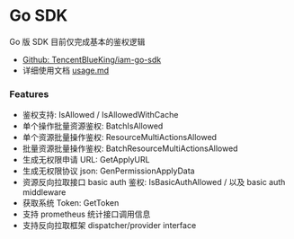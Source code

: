 # Go SDK

Go 版 SDK 目前仅完成基本的鉴权逻辑

- [Github: TencentBlueKing/iam-go-sdk](https://github.com/TencentBlueKing/iam-go-sdk)
- 详细使用文档 [usage.md](https://github.com/TencentBlueKing/iam-go-sdk/blob/master/docs/usage.md)


### Features

- 鉴权支持: IsAllowed / IsAllowedWithCache
- 单个操作批量资源鉴权: BatchIsAllowed
- 单个资源批量操作鉴权: ResourceMultiActionsAllowed
- 批量资源批量操作鉴权: BatchResourceMultiActionsAllowed
- 生成无权限申请 URL: GetApplyURL
- 生成无权限协议 json: GenPermissionApplyData
- 资源反向拉取接口 basic auth 鉴权: IsBasicAuthAllowed  / 以及 basic auth middleware
- 获取系统 Token: GetToken
- 支持 prometheus 统计接口调用信息
- 支持反向拉取框架 dispatcher/provider interface